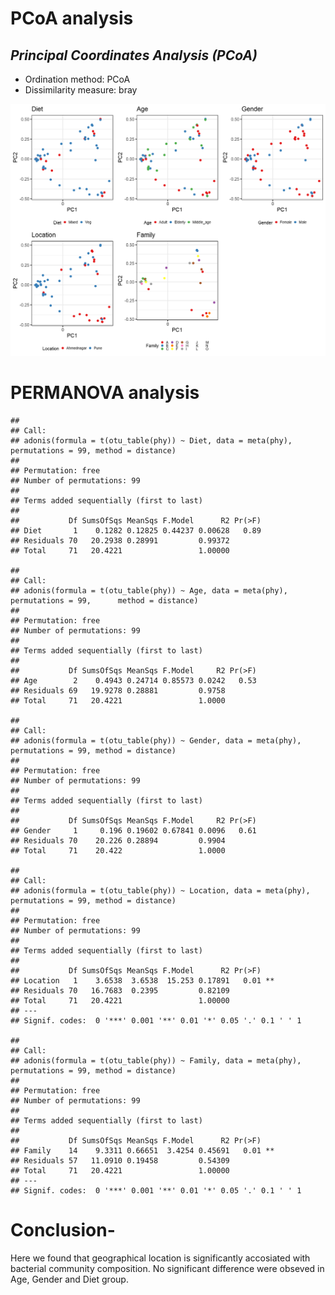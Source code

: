 # PCoA analysis

## *Principal Coordinates Analysis (PCoA)*

-   Ordination method: PCoA
-   Dissimilarity measure: bray

![](Betadiversity_files/figure-markdown_strict/PCoA-1.png)

# PERMANOVA analysis

    ## 
    ## Call:
    ## adonis(formula = t(otu_table(phy)) ~ Diet, data = meta(phy),      permutations = 99, method = distance) 
    ## 
    ## Permutation: free
    ## Number of permutations: 99
    ## 
    ## Terms added sequentially (first to last)
    ## 
    ##           Df SumsOfSqs MeanSqs F.Model      R2 Pr(>F)
    ## Diet       1    0.1282 0.12825 0.44237 0.00628   0.89
    ## Residuals 70   20.2938 0.28991         0.99372       
    ## Total     71   20.4221                 1.00000

    ## 
    ## Call:
    ## adonis(formula = t(otu_table(phy)) ~ Age, data = meta(phy), permutations = 99,      method = distance) 
    ## 
    ## Permutation: free
    ## Number of permutations: 99
    ## 
    ## Terms added sequentially (first to last)
    ## 
    ##           Df SumsOfSqs MeanSqs F.Model     R2 Pr(>F)
    ## Age        2    0.4943 0.24714 0.85573 0.0242   0.53
    ## Residuals 69   19.9278 0.28881         0.9758       
    ## Total     71   20.4221                 1.0000

    ## 
    ## Call:
    ## adonis(formula = t(otu_table(phy)) ~ Gender, data = meta(phy),      permutations = 99, method = distance) 
    ## 
    ## Permutation: free
    ## Number of permutations: 99
    ## 
    ## Terms added sequentially (first to last)
    ## 
    ##           Df SumsOfSqs MeanSqs F.Model     R2 Pr(>F)
    ## Gender     1     0.196 0.19602 0.67841 0.0096   0.61
    ## Residuals 70    20.226 0.28894         0.9904       
    ## Total     71    20.422                 1.0000

    ## 
    ## Call:
    ## adonis(formula = t(otu_table(phy)) ~ Location, data = meta(phy),      permutations = 99, method = distance) 
    ## 
    ## Permutation: free
    ## Number of permutations: 99
    ## 
    ## Terms added sequentially (first to last)
    ## 
    ##           Df SumsOfSqs MeanSqs F.Model      R2 Pr(>F)   
    ## Location   1    3.6538  3.6538  15.253 0.17891   0.01 **
    ## Residuals 70   16.7683  0.2395         0.82109          
    ## Total     71   20.4221                 1.00000          
    ## ---
    ## Signif. codes:  0 '***' 0.001 '**' 0.01 '*' 0.05 '.' 0.1 ' ' 1

    ## 
    ## Call:
    ## adonis(formula = t(otu_table(phy)) ~ Family, data = meta(phy),      permutations = 99, method = distance) 
    ## 
    ## Permutation: free
    ## Number of permutations: 99
    ## 
    ## Terms added sequentially (first to last)
    ## 
    ##           Df SumsOfSqs MeanSqs F.Model      R2 Pr(>F)   
    ## Family    14    9.3311 0.66651  3.4254 0.45691   0.01 **
    ## Residuals 57   11.0910 0.19458         0.54309          
    ## Total     71   20.4221                 1.00000          
    ## ---
    ## Signif. codes:  0 '***' 0.001 '**' 0.01 '*' 0.05 '.' 0.1 ' ' 1

# Conclusion-

Here we found that geographical location is significantly accosiated
with bacterial community composition. No significant difference were
obseved in Age, Gender and Diet group.
